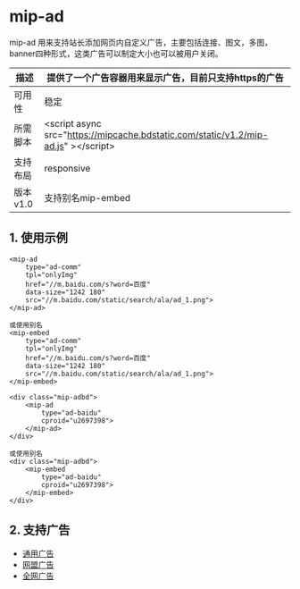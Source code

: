 # mip-ad

mip-ad 用来支持站长添加网页内自定义广告，主要包括连接、图文，多图，banner四种形式，这类广告可以制定大小也可以被用户关闭。

描述|提供了一个广告容器用来显示广告，目前只支持https的广告
----|----
可用性|稳定
所需脚本|&lt;script async src="https://mipcache.bdstatic.com/static/v1.2/mip-ad.js" &gt;&lt;/script&gt;
支持布局|responsive 
版本v1.0|支持别名mip-embed

## 1. 使用示例

```
<mip-ad 
    type="ad-comm"
    tpl="onlyImg" 
    href="//m.baidu.com/s?word=百度" 
    data-size="1242 180" 
    src="//m.baidu.com/static/search/ala/ad_1.png">
</mip-ad>

或使用别名
<mip-embed
    type="ad-comm"
    tpl="onlyImg" 
    href="//m.baidu.com/s?word=百度" 
    data-size="1242 180" 
    src="//m.baidu.com/static/search/ala/ad_1.png">
</mip-embed>

<div class="mip-adbd">
    <mip-ad 
        type="ad-baidu" 
        cproid="u2697398">
    </mip-ad>
</div>

或使用别名
<div class="mip-adbd">
    <mip-embed 
        type="ad-baidu" 
        cproid="u2697398">
    </mip-embed>
</div>
```

## 2. 支持广告

- [通用广告](http://mip.baidu.com/#../docs/4-widget/5-ad-widget/ads/ad-comm-widget.md)
- [网盟广告](http://mip.baidu.com/#../docs/4-widget/5-ad-widget/ads/ad-baidu-widget.md)
- [全网广告](http://mip.baidu.com/#../docs/4-widget/5-ad-widget/ads/ad-qwang-widget.md)
